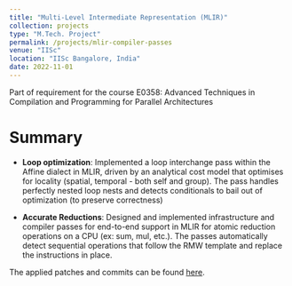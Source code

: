 ```yaml
---
title: "Multi-Level Intermediate Representation (MLIR)"
collection: projects
type: "M.Tech. Project"
permalink: /projects/mlir-compiler-passes
venue: "IISc"
location: "IISc Bangalore, India"
date: 2022-11-01
---
```

Part of requirement for the course E0358: 
Advanced Techniques in Compilation and Programming for Parallel Architectures

Summary
======
- **Loop optimization**: Implemented a loop interchange pass within the Affine dialect in MLIR, driven by an
analytical cost model that optimises for locality (spatial, temporal - both self and group). The pass handles
perfectly nested loop nests and detects conditionals to bail out of optimization (to preserve correctness)

- **Accurate Reductions**: Designed and implemented infrastructure and compiler passes for end-to-end support in
MLIR for atomic reduction operations on a CPU (ex: sum, mul, etc.). The passes automatically detect sequential
operations that follow the RMW template and replace the instructions in place.

The applied patches and commits can be found [here](https://github.com/keshavvinayak01/llvm-project).
